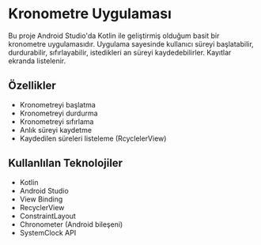 # Kronometre Uygulaması

Bu proje Android Studio'da Kotlin ile geliştirmiş olduğum basit bir kronometre uygulamasıdır. Uygulama sayesinde kullanıcı süreyi başlatabilir, durdurabilir, sıfırlayabilir, istedikleri an süreyi kaydedebilirler. Kayıtlar ekranda listelenir.

## Özellikler
- Kronometreyi başlatma
- Kronometreyi durdurma
- Kronometreyi sıfırlama
- Anlık süreyi kaydetme
- Kaydedilen süreleri listeleme (RcyclelerView)

## Kullanlılan Teknolojiler
- Kotlin
- Android Studio
- View Binding
- RecyclerView
- ConstraintLayout
- Chronometer (Android bileşeni)
- SystemClock API
